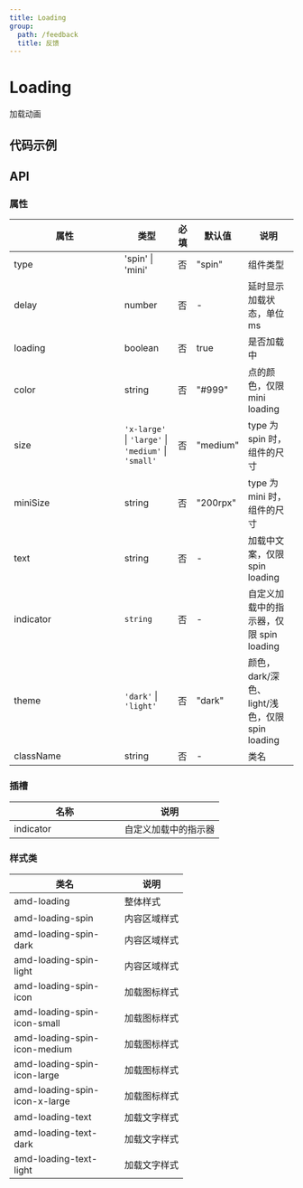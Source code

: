 ```yaml
---
title: Loading
group:
  path: /feedback
  title: 反馈
---
```

# Loading
加载动画

## 代码示例
<code src='../../demo/pages/Loading'></code>

## API

### 属性
| 属性 | 类型 | 必填 | 默认值 | 说明 |
| -----|-----|-----|-----|----- |
| type | 'spin' &verbar; 'mini' | 否 | "spin" | 组件类型 |
| delay | number | 否 | - | 延时显示加载状态，单位 ms |
| loading | boolean | 否 | true | 是否加载中 |
| color | string | 否 | "#999" | 点的颜色，仅限 mini loading |
| size | `'x-large'` &verbar; `'large'` &verbar; `'medium'` &verbar; `'small'` | 否 | "medium" | type 为 spin 时，组件的尺寸 |
| miniSize | string | 否 | "200rpx" | type 为 mini 时，组件的尺寸 |
| text | string | 否 | - | 加载中文案，仅限 spin loading |
| indicator | `string` | 否 | - | 自定义加载中的指示器，仅限 spin loading |
| theme | `'dark'` &verbar; `'light'` | 否 | "dark" | 颜色，dark/深色、 light/浅色，仅限 spin loading |
| className | string | 否 | - | 类名 |
    
### 插槽
| 名称 | 说明 |
| ----|----|
| indicator | 自定义加载中的指示器 |

### 样式类
| 类名 | 说明 |
| ----|----|
| amd-loading | 整体样式 |
| amd-loading-spin | 内容区域样式 |
| amd-loading-spin-dark | 内容区域样式 |
| amd-loading-spin-light | 内容区域样式 |
| amd-loading-spin-icon | 加载图标样式 |
| amd-loading-spin-icon-small | 加载图标样式 |
| amd-loading-spin-icon-medium | 加载图标样式 |
| amd-loading-spin-icon-large | 加载图标样式 |
| amd-loading-spin-icon-x-large | 加载图标样式 |
| amd-loading-text | 加载文字样式 |
| amd-loading-text-dark | 加载文字样式 |
| amd-loading-text-light | 加载文字样式 |

<style> 
table th:first-of-type { width: 180px; } 
.__dumi-default-layout-content article table:first-of-type th:nth-of-type(2)  {
    width: 140px
} 
.__dumi-default-layout-content article table:first-of-type th:nth-of-type(3)  {
    width: 30px
} 
.__dumi-default-layout-content article table:first-of-type th:nth-of-type(4)  {
    width: 50px
} 
.__dumi-default-layout-content article table:nth-of-type(3) th:first-of-type  {
    width: 300px
} 

</style> 